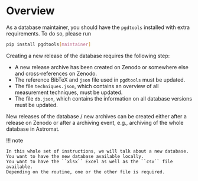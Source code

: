 # Overview

As a database maintainer,
you should have the `pgdtools` installed with extra requirements.
To do so, please run

```bash
pip install pgdtools[maintainer]
```

Creating a new release of the database requires the following step:

- A new release archive has been created on Zenodo or somewhere else and cross-references on Zenodo.
- The reference BibTeX and `json` file used in `pgdtools` must be updated.
- The file `techniques.json`, which contains an overview of all measurement techniques, must be updated.
- The file `db.json`, which contains the information on all database versions must be updated.

New releases of the database / new archives can be created either after a release on Zenodo
or after a archiving event, e.g., archiving of the whole database in Astromat.

!!! note

    In this whole set of instructions, we will talk about a new database.
    You want to have the new database available locally.
    You want to have the ``xlsx`` Excel as well as the ``csv`` file available.
    Depending on the routine, one or the other file is required.
